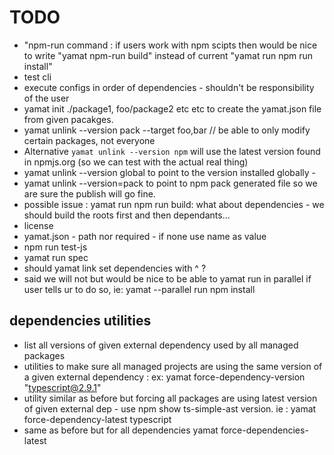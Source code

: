 # TODO

* "npm-run command : if users work with npm scipts then would be nice to write "yamat npm-run build" instead of current "yamat
  run npm run install"  
* test cli
* execute configs in order of dependencies - shouldn't be responsibility of the user
* yamat init ./package1, foo/package2   etc etc to create the yamat.json file from given pacakges.
* yamat unlink --version pack --target foo,bar // be able to only modify certain packages, not everyone 
* Alternative `yamat unlink --version npm` will use the latest version found in npmjs.org (so we can test with the actual real thing)
* yamat unlink --version global to point to the version installed globally - 
* yamat unlink --version=pack to point to npm pack generated file so we are sure the publish will go fine. 
* possible issue : yamat run npm run build: what about dependencies - we should build the roots first and then dependants... 
* license
* yamat.json - path nor required - if none use name as value
* npm run test-js
* yamat run spec
* should yamat link set dependencies  with ^ ?
* said we will not but would be nice to be able to  yamat run in parallel if user tells ur to do so, ie: yamat
  --parallel run npm install

## dependencies utilities

* list all versions of given external dependency used by all managed packages
* utilities to make sure all managed projects are using the same version of a given external dependency : ex:
  yamat force-dependency-version "typescript@2.9.1"
* utility similar as before but forcing all packages are using latest version of given external dep - use npm
  show ts-simple-ast version. ie : yamat force-dependency-latest typescript
* same as before but for all dependencies yamat force-dependencies-latest